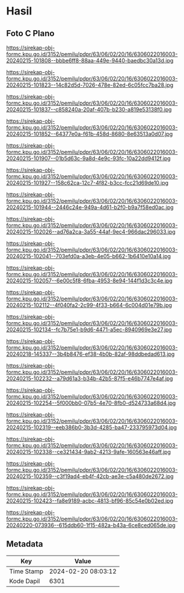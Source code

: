 # Hasil

## Foto C Plano

https://sirekap-obj-formc.kpu.go.id/3152/pemilu/pdpr/63/06/02/20/16/6306022016003-20240215-101808--bbbe6ff8-88aa-449e-9440-baedbc30a13d.jpg

https://sirekap-obj-formc.kpu.go.id/3152/pemilu/pdpr/63/06/02/20/16/6306022016003-20240215-101823--14c82d5d-7026-478e-82ed-6c05fcc7ba28.jpg

https://sirekap-obj-formc.kpu.go.id/3152/pemilu/pdpr/63/06/02/20/16/6306022016003-20240215-101837--c858240a-20af-407b-b230-a819e53138f0.jpg

https://sirekap-obj-formc.kpu.go.id/3152/pemilu/pdpr/63/06/02/20/16/6306022016003-20240215-101852--64377e0a-f61b-458d-8680-8e63513a0d07.jpg

https://sirekap-obj-formc.kpu.go.id/3152/pemilu/pdpr/63/06/02/20/16/6306022016003-20240215-101907--01b5d63c-9a8d-4e9c-93fc-10a22dd9412f.jpg

https://sirekap-obj-formc.kpu.go.id/3152/pemilu/pdpr/63/06/02/20/16/6306022016003-20240215-101927--158c62ca-12c7-4f82-b3cc-fcc21d69de10.jpg

https://sirekap-obj-formc.kpu.go.id/3152/pemilu/pdpr/63/06/02/20/16/6306022016003-20240215-101944--2446c24e-949a-4d61-b2f0-b9a7f58ed0ac.jpg

https://sirekap-obj-formc.kpu.go.id/3152/pemilu/pdpr/63/06/02/20/16/6306022016003-20240215-102026--ad76a2ca-3a55-44af-9ec4-966dac296033.jpg

https://sirekap-obj-formc.kpu.go.id/3152/pemilu/pdpr/63/06/02/20/16/6306022016003-20240215-102041--703efd0a-a3eb-4e05-b662-1b6410e10a14.jpg

https://sirekap-obj-formc.kpu.go.id/3152/pemilu/pdpr/63/06/02/20/16/6306022016003-20240215-102057--6e00c5f8-6fba-4953-8e94-144f1d3c3c4e.jpg

https://sirekap-obj-formc.kpu.go.id/3152/pemilu/pdpr/63/06/02/20/16/6306022016003-20240215-102112--4f040fa2-2c99-4f33-b664-6c004d01e79b.jpg

https://sirekap-obj-formc.kpu.go.id/3152/pemilu/pdpr/63/06/02/20/16/6306022016003-20240215-102134--fc7b75e1-b9d6-4471-a5ec-8940969e3e27.jpg

https://sirekap-obj-formc.kpu.go.id/3152/pemilu/pdpr/63/06/02/20/16/6306022016003-20240218-145337--3b4b8476-ef38-4b0b-82af-98ddbedad613.jpg

https://sirekap-obj-formc.kpu.go.id/3152/pemilu/pdpr/63/06/02/20/16/6306022016003-20240215-102232--a79d61a3-b34b-42b5-87f5-e46b7747e4af.jpg

https://sirekap-obj-formc.kpu.go.id/3152/pemilu/pdpr/63/06/02/20/16/6306022016003-20240215-102254--5f000bb0-07b5-4e70-8fb0-d524733a68d4.jpg

https://sirekap-obj-formc.kpu.go.id/3152/pemilu/pdpr/63/06/02/20/16/6306022016003-20240215-102319--eeb386b0-3b3d-4285-ba47-233795973d04.jpg

https://sirekap-obj-formc.kpu.go.id/3152/pemilu/pdpr/63/06/02/20/16/6306022016003-20240215-102338--ce321434-9ab2-4213-9afe-160563e46aff.jpg

https://sirekap-obj-formc.kpu.go.id/3152/pemilu/pdpr/63/06/02/20/16/6306022016003-20240215-102359--c3f19ad4-eb4f-42cb-ae3e-c5a480de2672.jpg

https://sirekap-obj-formc.kpu.go.id/3152/pemilu/pdpr/63/06/02/20/16/6306022016003-20240215-102423--fa8e9189-acbc-4813-bf96-85c54e0b02ed.jpg

https://sirekap-obj-formc.kpu.go.id/3152/pemilu/pdpr/63/06/02/20/16/6306022016003-20240220-073936--615ddb60-1f15-482a-b43a-6ce8ced065de.jpg


## Metadata

| Key        | Value               |
| ---------- | ------------------- |
| Time Stamp | 2024-02-20 08:03:12 |
| Kode Dapil | 6301                |



